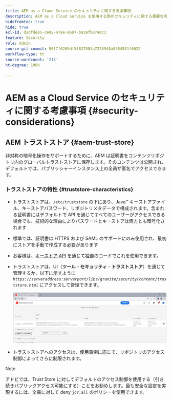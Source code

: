 ```yaml
---
title: AEM as a Cloud Service のセキュリティに関する考慮事項
description: AEM as a Cloud Service を使用する際のセキュリティに関する重要な考慮事項について説明します。
hidefromtoc: true
hide: true
exl-id: d2dfde05-ce02-478e-8697-b939fb8740c3
feature: Security
role: Admin
source-git-commit: 90f7f6209df5f837583a7225940a5984551f6622
workflow-type: ht
source-wordcount: '215'
ht-degree: 100%

---
```


# AEM as a Cloud Service のセキュリティに関する考慮事項 {#security-considerations}

## AEM トラストストア {#aem-trust-store}

非対称の暗号化操作をサポートするために、AEM は証明書をコンテンツリポジトリ内のグローバルトラストストアに保存します。そのコンテンツは公開され、デフォルトでは、パブリッシャーインスタンス上の全員が匿名でアクセスできます。

### トラストストアの特性 {#truststore-characteristics}

* トラストストアは、`/etc/truststore` の下にあり、Java™ キーストアファイル、キーストアパスワード、リポジトリメタデータで構成されます。含まれる証明書にはデフォルトで API を通じてすべてのユーザーがアクセスできる場合でも、技術的な理由によりパスワードとキーストアは両方とも暗号化されます
* 標準では、証明書は HTTPS および SAML のサポートにのみ使用され、最初にストアを手動で作成する必要があります
* お客様は、[キーストア API](https://developer.adobe.com/experience-manager/reference-materials/6-5/javadoc/com/adobe/granite/keystore/KeyStoreService.html#getTrustStore-org.apache.sling.api.resource.ResourceResolver-) を通じて独自のコードでこれを使用できます。
* トラストストアは、UI（**ツール** - **セキュリティ** - **トラストストア**）を通じて管理するか、以下に示すように *`https://serveraddress:serverport/libs/granite/security/content/truststore.html`* にアクセスして管理できます。

  ![トラストストアの管理](/help/security/assets/global-trust-store-modified.png)

* トラストストアへのアクセスは、使用事例に応じて、リポジトリのアクセス制御によってさらに制限されます。

>[!NOTE]
>
>アドビでは、Trust Store に対してデフォルトのアクセス制御を使用する（引き続きパブリックアクセス可能にする）ことをお勧めします。最も安全な設定を実現するには、全員に対して deny `jcr:all` のポリシーを使用できます。

<!--
Commenting out section for now as requested by Lars

## Anonymous Permission Hardening Package {#anonymous-permission-hardening-package}

For more information on the Anonymous Hardening Package, see [Security Checklist](https://experienceleague.adobe.com/docs/experience-manager-65/administering/security/security-checklist.html#anonymous-permission-hardening-package).
-->
